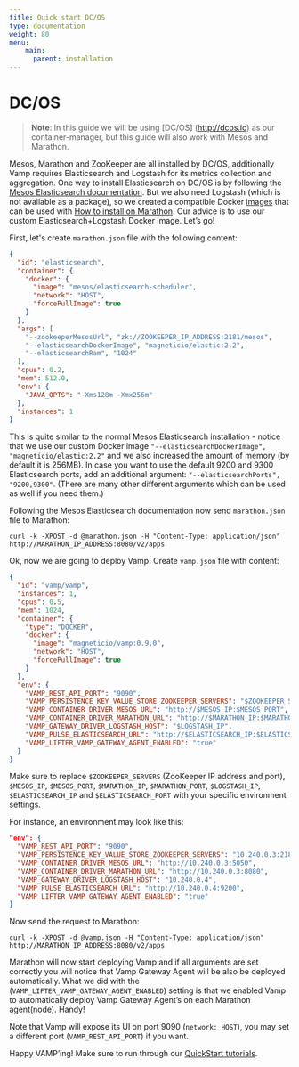 ```yaml
---
title: Quick start DC/OS
type: documentation
weight: 80
menu:
    main:
      parent: installation
---
```


# DC/OS

>**Note**: In this guide we will be using [DC/OS] (http://dcos.io) as our container-manager, but this guide will also work with Mesos and Marathon.

Mesos, Marathon and ZooKeeper are all installed by DC/OS, additionally Vamp requires Elasticsearch and Logstash for its metrics collection and aggregation.
One way to install Elasticsearch on DC/OS is by following the [Mesos Elasticsearch documentation](http://mesos-elasticsearch.readthedocs.org/en/latest/).
But we also need Logstash (which is not available as a package), so we created a compatible Docker [images](https://hub.docker.com/r/magneticio/elastic/) that can be used with [How to install on Marathon](http://mesos-elasticsearch.readthedocs.org/en/latest/#how-to-install-on-marathon). 
Our advice is to use our custom Elasticsearch+Logstash Docker image. Let’s go!

First, let's create `marathon.json` file with the following content:

```json
{
  "id": "elasticsearch",
  "container": {
    "docker": {
      "image": "mesos/elasticsearch-scheduler",
      "network": "HOST",
      "forcePullImage": true
    }
  },
  "args": [
    "--zookeeperMesosUrl", "zk://ZOOKEEPER_IP_ADDRESS:2181/mesos",
    "--elasticsearchDockerImage", "magneticio/elastic:2.2",
    "--elasticsearchRam", "1024"
  ],
  "cpus": 0.2,
  "mem": 512.0,
  "env": {
    "JAVA_OPTS": "-Xms128m -Xmx256m"
  },
  "instances": 1
}
```

This is quite similar to the normal Mesos Elasticsearch installation - notice that we use our custom Docker image `"--elasticsearchDockerImage", "magneticio/elastic:2.2"` and we also increased the amount of memory (by default it is 256MB). 
In case you want to use the default 9200 and 9300 Elasticsearch ports, add an additional argument: `"--elasticsearchPorts", "9200,9300"`. (There are many other different arguments which can be used as well if you need them.)

Following the Mesos Elasticsearch documentation now send `marathon.json` file to Marathon:

```
curl -k -XPOST -d @marathon.json -H "Content-Type: application/json" http://MARATHON_IP_ADDRESS:8080/v2/apps
```

Ok, now we are going to deploy Vamp.
Create `vamp.json` file with content:

```json
{
  "id": "vamp/vamp",
  "instances": 1,
  "cpus": 0.5,
  "mem": 1024,
  "container": {
    "type": "DOCKER",
    "docker": {
      "image": "magneticio/vamp:0.9.0",
      "network": "HOST",
      "forcePullImage": true
    }
  },
  "env": {
    "VAMP_REST_API_PORT": "9090",
    "VAMP_PERSISTENCE_KEY_VALUE_STORE_ZOOKEEPER_SERVERS": "$ZOOKEEPER_SERVERS",
    "VAMP_CONTAINER_DRIVER_MESOS_URL": "http://$MESOS_IP:$MESOS_PORT",
    "VAMP_CONTAINER_DRIVER_MARATHON_URL": "http://$MARATHON_IP:$MARATHON_PORT",
    "VAMP_GATEWAY_DRIVER_LOGSTASH_HOST": "$LOGSTASH_IP",
    "VAMP_PULSE_ELASTICSEARCH_URL": "http://$ELASTICSEARCH_IP:$ELASTICSEARCH_PORT",
    "VAMP_LIFTER_VAMP_GATEWAY_AGENT_ENABLED": "true"
  }
}
```

Make sure to replace `$ZOOKEEPER_SERVERS` (ZooKeeper IP address and port), `$MESOS_IP`, `$MESOS_PORT`, `$MARATHON_IP`, `$MARATHON_PORT`, `$LOGSTASH_IP`, `$ELASTICSEARCH_IP` and `$ELASTICSEARCH_PORT` with your specific environment settings.

For instance, an environment may look like this:

```json
"env": {
  "VAMP_REST_API_PORT": "9090",
  "VAMP_PERSISTENCE_KEY_VALUE_STORE_ZOOKEEPER_SERVERS": "10.240.0.3:2181",
  "VAMP_CONTAINER_DRIVER_MESOS_URL": "http://10.240.0.3:5050",
  "VAMP_CONTAINER_DRIVER_MARATHON_URL": "http://10.240.0.3:8080",
  "VAMP_GATEWAY_DRIVER_LOGSTASH_HOST": "10.240.0.4",
  "VAMP_PULSE_ELASTICSEARCH_URL": "http://10.240.0.4:9200",
  "VAMP_LIFTER_VAMP_GATEWAY_AGENT_ENABLED": "true"
}
```

Now send the request to Marathon:

```
curl -k -XPOST -d @vamp.json -H "Content-Type: application/json" http://MARATHON_IP_ADDRESS:8080/v2/apps
```

Marathon will now start deploying Vamp and if all arguments are set correctly you will notice that Vamp Gateway Agent will be also be deployed automatically.
What we did with the (`VAMP_LIFTER_VAMP_GATEWAY_AGENT_ENABLED`) setting is that we enabled Vamp to automatically deploy Vamp Gateway Agent’s on each Marathon agent(node). Handy!

Note that Vamp will expose its UI on port 9090 (`network: HOST`), you may set a different port (`VAMP_REST_API_PORT`) if you want.

Happy VAMP’ing! Make sure to run through our [QuickStart tutorials](http://vamp.io/documentation/guides/).
